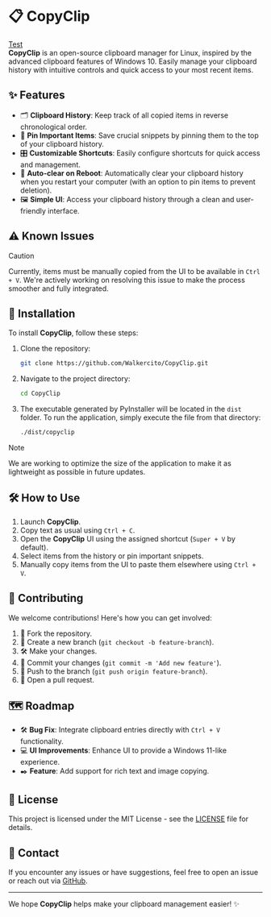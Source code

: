 # 📋 CopyClip

[Test](logo.png)  
**CopyClip** is an open-source clipboard manager for Linux, inspired by the advanced clipboard features of Windows 10. Easily manage your clipboard history with intuitive controls and quick access to your most recent items.

## ✨ Features

- 🗂️ **Clipboard History**: Keep track of all copied items in reverse chronological order.
- 📌 **Pin Important Items**: Save crucial snippets by pinning them to the top of your clipboard history.
- 🎛️ **Customizable Shortcuts**: Easily configure shortcuts for quick access and management.
- 🔄 **Auto-clear on Reboot**: Automatically clear your clipboard history when you restart your computer (with an option to pin items to prevent deletion).
- 🖼️ **Simple UI**: Access your clipboard history through a clean and user-friendly interface.

## ⚠️ Known Issues

> [!CAUTION]  
> Currently, items must be manually copied from the UI to be available in `Ctrl + V`. We're actively working on resolving this issue to make the process smoother and fully integrated.

## 🚀 Installation

To install **CopyClip**, follow these steps:

1. Clone the repository:

    ```bash
    git clone https://github.com/Walkercito/CopyClip.git
    ```

2. Navigate to the project directory:

    ```bash
    cd CopyClip
    ```

3. The executable generated by PyInstaller will be located in the `dist` folder. To run the application, simply execute the file from that directory:

    ```bash
    ./dist/copyclip
    ```

> [!NOTE]  
> We are working to optimize the size of the application to make it as lightweight as possible in future updates.

## 🛠️ How to Use

1. Launch **CopyClip**.
2. Copy text as usual using `Ctrl + C`.
3. Open the **CopyClip** UI using the assigned shortcut (`Super + V` by default).
4. Select items from the history or pin important snippets.
5. Manually copy items from the UI to paste them elsewhere using `Ctrl + V`.

## 🤝 Contributing

We welcome contributions! Here's how you can get involved:

1. 🍴 Fork the repository.
2. 🌿 Create a new branch (`git checkout -b feature-branch`).
3. 🛠️ Make your changes.
4. 💾 Commit your changes (`git commit -m 'Add new feature'`).
5. 🚀 Push to the branch (`git push origin feature-branch`).
6. 🔁 Open a pull request.

## 🗺️ Roadmap

- 🛠️ **Bug Fix**: Integrate clipboard entries directly with `Ctrl + V` functionality.
- 💻 **UI Improvements**: Enhance UI to provide a Windows 11-like experience.
- ✒️ **Feature**: Add support for rich text and image copying.

## 📄 License

This project is licensed under the MIT License - see the [LICENSE](LICENSE) file for details.

## 💬 Contact

If you encounter any issues or have suggestions, feel free to open an issue or reach out via [GitHub](https://github.com/Walkercito/CopyClip).

---

We hope **CopyClip** helps make your clipboard management easier! ✨

